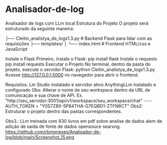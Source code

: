 # Analisador-de-log
Analisador de logs com LLm local
Estrutura do Projeto
O projeto será estruturado da seguinte maneira:

├── Cleitin_analistya_de_logs1.3.py # Backend Flask para lidar com as requisições ├── templates/ │ └── index.html # Frontend HTML/css e JavaScript

Instale o Flask Primeiro, instale o Flask: pip install flask Instale o requests pip install requests Executar o Projeto No terminal, dentro da pasta do projeto, execute o servidor Flask: python Cleitin_analistya_de_logs1.3.py 
Acesse http://127.0.0.1:5000 no navegador para abrir o frontend.

Requisitos. Lm Studio instalado e servidor ativo AnythingLLm instalado e configurado Obs: Alterar o nome de seu workspace dentro da URL de comunicação e sua chave de API.
Ex. "http://seu_servidor:3001/api/v1/workspace/seu_workspace/chat" ---- AUTH_TOKEN = "Y0S7Z8X-5P84THA-G7EQBD1-ZTFN6CT" 
Obs2: Estruturar o projeto dentro das pastas correspondentes.

Obs3.: LLm treinada com 830 livros em pdf sobre analise de dados alem de adição de saida de fonte de dados opensouce searxng.
https://github.com/rbmeneses/Analisador-de-log/blob/main/Screenshot_15.png
